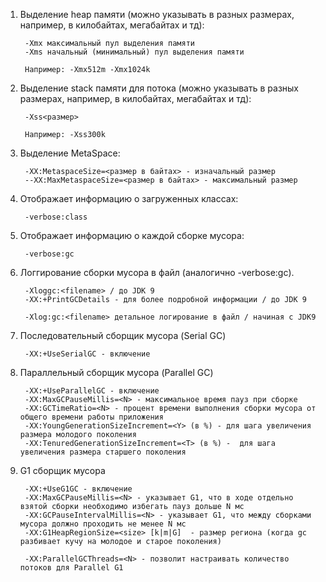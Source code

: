 1. Выделение heap памяти (можно указывать в разных размерах, например, в килобайтах, мегабайтаx и тд):

        -Xmx максимальный пул выделения памяти 
        -Xms начальный (минимальный) пул выделения памяти 
        
        Например: -Xmx512m -Xmx1024k
     
2. Выделение stack памяти для потока (можно указывать в разных размерах, например, в килобайтах, мегабайтаx и тд):

        -Xss<размер>
        
        Например: -Xss300k

3. Выделение MetaSpace:

        -XX:MetaspaceSize=<размер в байтах> - изначальный размер
        --XX:MaxMetaspaceSize=<размер в байтах> - максимальный размер

4. Отображает информацию о загруженных классах:

        -verbose:class
        
5. Отображает информацию о каждой сборке мусора:

        -verbose:gc        
        
6. Логгирование сборки мусора в файл (аналогично -verbose:gc).

        -Xloggc:<filename> / до JDK 9
        -XX:+PrintGCDetails - для более подробной информации / до JDK 9
        
        -Xlog:gc:<filename> детальное логирование в файл / начиная с JDK9
        
7. Последовательный сборщик мусора (Serial GC)

        -XX:+UseSerialGC - включение
        
8. Параллельный сборщик мусора (Parallel GC)

        -XX:+UseParallelGC - включение
        -XX:MaxGCPauseMillis=<N> - максимальное время пауз при сборке
        -XX:GCTimeRatio=<N> - процент времени выполнения сборки мусора от общего времени работы приложения
        -XX:YoungGenerationSizeIncrement=<Y> (в %) - для шага увеличения размера молодого поколения
        -XX:TenuredGenerationSizeIncrement=<T> (в %) -  для шага увеличения размера старшего поколения
        
9. G1 сборщик мусора

        -XX:+UseG1GC - включение
        -XX:MaxGCPauseMillis=<N> - указывает G1, что в ходе отдельно взятой сборки необходимо избегать пауз дольше N мс
        -XX:GCPauseIntervalMillis=<N> - указывает G1, что между сборками мусора должно проходить не менее N мс
        -XX:G1HeapRegionSize=<size> [k|m|G]  - размер региона (когда gc разбивает кучу на молодое и старое поколения)
        
        -XX:ParallelGCThreads=<N> - позволит настраивать количество потоков для Parallel G1

                       
               
